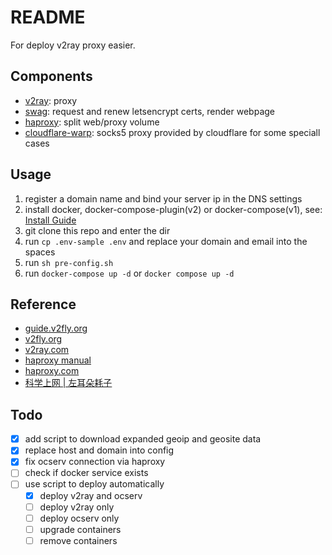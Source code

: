 # README

For deploy v2ray proxy easier.

## Components

* [v2ray](https://github.com/v2fly/v2ray-core): proxy
* [swag](https://github.com/linuxserver/docker-swag): request and renew letsencrypt certs, render webpage
* [haproxy](https://github.com/haproxy/haproxy): split web/proxy volume
* [cloudflare-warp](https://developers.cloudflare.com/warp-client/get-started/linux/): socks5 proxy provided by cloudflare for some speciall cases

## Usage

1. register a domain name and bind your server ip in the DNS settings
2. install docker, docker-compose-plugin(v2) or docker-compose(v1), see: [Install Guide](https://docs.docker.com/engine/install/)
3. git clone this repo and enter the dir
4. run `cp .env-sample .env` and replace your domain and email into the spaces
5. run `sh pre-config.sh`
6. run `docker-compose up -d` or `docker compose up -d`

## Reference

* [guide.v2fly.org](https://guide.v2fly.org/advanced/quic.html)
* [v2fly.org](https://www.v2fly.org/v5/config/inbound.html)
* [v2ray.com](https://www.v2ray.com/chapter_02/policy.html)
* [haproxy manual](https://docs.haproxy.org/dev/configuration.html)
* [haproxy.com](https://www.haproxy.com/documentation/hapee/latest/load-balancing/protocols/http-2/)
* [科学上网 | 左耳朵耗子](https://haoel.github.io/#94-cloudflare-warp-%E5%8E%9F%E7%94%9F-ip)

## Todo

* [x] add script to download expanded geoip and geosite data
* [x] replace host and domain into config
* [x] fix ocserv connection via haproxy
* [ ] check if docker service exists
* [ ] use script to deploy automatically
  * [x] deploy v2ray and ocserv
  * [ ] deploy v2ray only
  * [ ] deploy ocserv only
  * [ ] upgrade containers
  * [ ] remove containers
